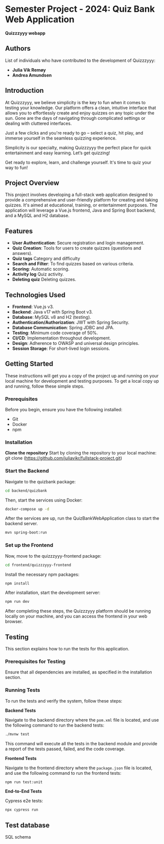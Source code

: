 # Semester Project - 2024: Quiz Bank Web Application
**Quizzzyyy webapp**
## Authors

List of individuals who have contributed to the development of Quizzzyyy:
- **Julia Vik Remøy** 
- **Andrea Amundsen** 

## Introduction

At Quizzzyyy, we believe simplicity is the key to fun when it comes to testing your knowledge. Our platform offers a clean, intuitive interface that allows you to effortlessly create and enjoy quizzes on any topic under the sun. Gone are the days of navigating through complicated settings or dealing with cluttered interfaces.

Just a few clicks and you're ready to go – select a quiz, hit play, and immerse yourself in the seamless quizzing experience.

Simplicity is our specialty, making Quizzzyyy the perfect place for quick entertainment and easy learning. Let’s get quizzing!

Get ready to explore, learn, and challenge yourself. It's time to quiz your way to fun!

## Project Overview
This project involves developing a full-stack web application designed to provide a comprehensive and user-friendly platform for creating and taking quizzes. It's aimed at educational, training, or entertainment purposes. The application will leverage a Vue.js frontend, Java and Spring Boot backend, and a MySQL and H2 database.

## Features
- **User Authentication**: Secure registration and login management.
- **Quiz Creation**: Tools for users to create quizzes (questions and answers).
- **Quiz tags** Category and difficulty
- **Search and Filter**: To find quizzes based on various criteria.
- **Scoring**: Automatic scoring.
- **Activity log** Quiz activity.
- **Deleting quiz** Deleting quizzes.

## Technologies Used

- **Frontend**: Vue.js v3.
- **Backend**: Java v17 with Spring Boot v3.
- **Database**: MySQL v8 and H2 (testing).
- **Authentication/Authorization**: JWT with Spring Security.
- **Database Communication**: Spring JDBC and JPA.
- **Testing**: Minimum code coverage of 50%.
- **CI/CD**: Implementation throughout development.
- **Design**: Adherence to OWASP and universal design principles.
- **Session Storage**: For short-lived login sessions.

## Getting Started
These instructions will get you a copy of the project up and running on your local machine for development and testing purposes.
To get a local copy up and running, follow these simple steps.

### Prerequisites
Before you begin, ensure you have the following installed:
- Git
- Docker
- npm

### Installation
**Clone the repository**
Start by cloning the repository to your local machine:
git clone (https://github.com/juliavikr/fullstack-project.git)

### Start the Backend

Navigate to the quizbank package:
```bash
cd backend/quizbank
```

Then, start the services using Docker:

```bash
docker-compose up -d
```
After the services are up, run the QuizBankWebApplication class to start the backend server.

```bash
mvn spring-boot:run
```

### Set up the Frontend

Now, move to the quizzzyyy-frontend package:

```bash
cd frontend/quizzzyyy-frontend
```
Install the necessary npm packages:

```bash
npm install
```
After installation, start the development server:

```bash
npm run dev
```
After completing these steps, the Quizzzyyy platform should be running locally on your machine, and you can access the frontend in your web browser.

## Testing

This section explains how to run the tests for this application.

### Prerequisites for Testing

Ensure that all dependencies are installed, as specified in the installation section.

### Running Tests

To run the tests and verify the system, follow these steps:

**Backend Tests**

Navigate to the backend directory where the `pom.xml` file is located, and use the following command to run the backend tests:
```bash
./mvnw test
```
This command will execute all the tests in the backend module and provide a report of the tests passed, failed, and the code coverage.

**Frontend Tests**

Navigate to the frontend directory where the `package.json` file is located, and use the following command to run the frontend tests:
```bash
npm run test:unit
```

**End-to-End Tests**

Cypress e2e tests:
```bash
npx cypress run
```

## Test database

SQL schema





